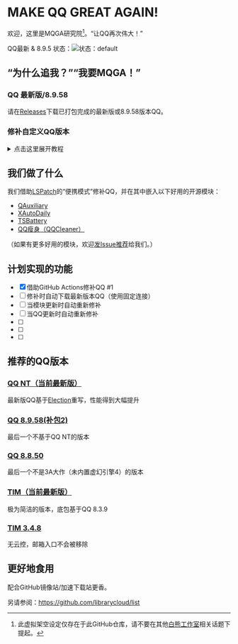# MAKE QQ GREAT AGAIN!

欢迎，这里是MQGA研究院[^1]。“让QQ再次伟大！”

[^1]: 此虚拟架空设定仅存在于此GitHub仓库，请不要在其他[白熊工作室](http://www.HK256.top)相关话题下提起。

QQ最新 & 8.9.5 状态：![状态：default](https://github.com/Hakuin123/MQGA/actions/workflows/default.yml/badge.svg)

## “为什么追我？”“我要MQGA！”

### QQ 最新版/8.9.58
请在[Releases](https://github.com/Hakuin123/MQGA/releases)下载已打包完成的最新版或8.9.58版本QQ。

### 修补自定义QQ版本
<details><summary>点击这里展开教程</summary>
<p>

1. [登录GitHub](https://github.com/signin)，然后[Fork](https://github.com/Hakuin123/MQGA/fork)此仓库
2. 在页面顶部点击`Actions`
3. （点开`All workflows`后）点击`Custom`
4. 点击蓝色`#DDF4FF`横幅`This workflow has a workflow_dispatch event trigger.`右边的`Run workflow`
5. 在弹出的窗口内填写下列内容：
  - **自定义版本号**  输入你所自定义的QQ版本（对于实际执行无影响）
  - **指定下载链接**  输入QQ/TIM安装包直链
  - **模块版本通道**  选择使用正式发布版（default）还是预发布版（CI）的模块
6. 填写完成后点击绿色`#1F883D`的`Run workflow`并刷新页面，等待新增的工作流`Custom`的图标由黄色`#DBAB0A`变为绿色`#1F883D`，点开这个~~刚冒出来的花里胡哨变色的~~`Custom`
7. 在`Artifacts`找到修补完成的.apk文件，点击以下载（未登录状态下无法下载）

> 若Actions执行失败（状态为红色`#D1242F`），请自行检查输入的链接是否为直链，也就是说输入的链接在浏览器打开后能够自动下载安装包。可百度自行获取直链。

</p>
</details>


## 我们做了什么

我们借助[LSPatch](https://github.com/LSPosed/LSPatch)的“便携模式”修补QQ，并在其中嵌入以下好用的开源模块：

- [QAuxiliary](https://github.com/cinit/QAuxiliary)
- [XAutoDaily](https://github.com/LuckyPray/XAutoDaily)
- [TSBattery](https://github.com/fankes/TSBattery)
- [QQ瘦身（QQCleaner）](https://github.com/KitsunePie/QQCleaner)

（如果有更多好用的模块，欢迎[发Issue推荐](https://github.com/Hakuin123/MQGA/issues/new)给我们。）

## 计划实现的功能

- [x] 借助GitHub Actions修补QQ #1
- [ ] 修补时自动下载最新版本QQ（使用固定连接）
- [ ] 当模块更新时自动重新修补
- [ ] 当QQ更新时自动重新修补
- [ ] 
- [ ] 
- [ ] 


## 推荐的QQ版本

### [QQ NT（当前最新版）](https://im.qq.com/index/#downloadAnchor)
最新版QQ基于[Election](https://www.electronjs.org/zh/)重写，性能得到大幅提升

### [QQ 8.9.58(补包2)](https://downv6.qq.com/qqweb/QQ_1/android_apk/Android_8.9.58_64_HB2.apk)
最后一个不基于QQ NT的版本

### [QQ 8.8.50](https://dldir1.qq.com/qqfile/qq/expcenter/1458/28d2b3f249db11ec819ad00d4e61d76c/qq_8.8.50.6735_rb4227cab_v2324_release.apk)
最后一个不是3A大作（未内置虚幻引擎4）的版本

### [TIM（当前最新版）](https://office.qq.com/download.html)
极为简洁的版本，底包基于QQ 8.3.9

### [TIM 3.4.8]()
无云控，邮箱入口不会被移除

## 更好地食用

配合GitHub镜像站/加速下载站更香。

另请参阅：https://github.com/librarycloud/list
